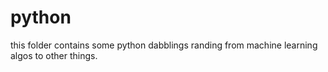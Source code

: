 # python

this folder contains some python dabblings randing from machine learning algos to other things.
